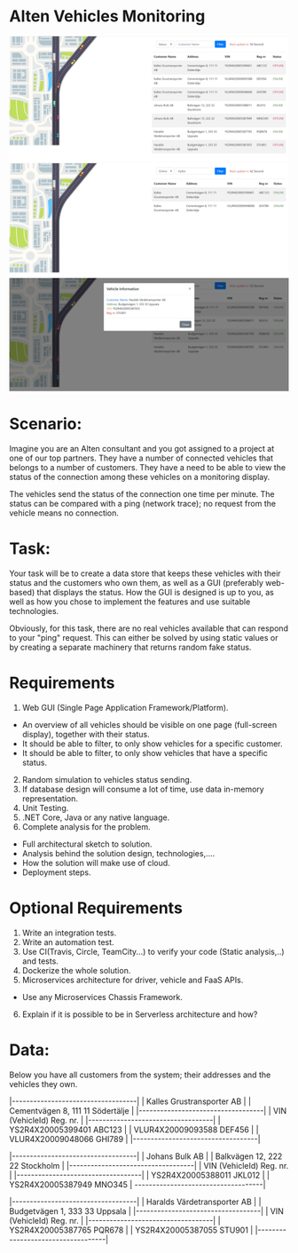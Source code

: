 # Alten Vehicles Monitoring
![](https://github.com/AlirezaTabasi/alten-vehicles-monitoring/blob/master/Image/screenshot-1.jpg)
![](https://github.com/AlirezaTabasi/alten-vehicles-monitoring/blob/master/Image/screenshot-2.jpg)
![](https://github.com/AlirezaTabasi/alten-vehicles-monitoring/blob/master/Image/screenshot-3.jpg)
# Scenario:
Imagine you are an Alten consultant and you got assigned to a project at one of our top partners.
They have a number of connected vehicles that belongs to a number of customers.
They have a need to be able to view the status of the connection among these vehicles on a monitoring display.

The vehicles send the status of the connection one time per minute.
The status can be compared with a ping (network trace); no request from the vehicle means no connection.

# Task:
Your task will be to create a data store that keeps these vehicles with their status and the customers who own them, as well as a GUI (preferably web-based) that displays the status.
How the GUI is designed is up to you, as well as how you chose to implement the features and use suitable technologies.

Obviously, for this task, there are no real vehicles available that can respond to your "ping" request.
This can either be solved by using static values or ​​by creating a separate machinery that returns random fake status.

# Requirements
1. Web GUI (Single Page Application Framework/Platform).
 - An overview of all vehicles should be visible on one page (full-screen display), together with their status.
 - It should be able to filter, to only show vehicles for a specific customer.
 - It should be able to filter, to only show vehicles that have a specific status.
2. Random simulation to vehicles status sending.
3. If database design will consume a lot of time, use data in-memory representation.
4. Unit Testing.
5. .NET Core, Java or any native language.
6. Complete analysis for the problem.
 - Full architectural sketch to solution.
 - Analysis behind the solution design, technologies,....
 - How the solution will make use of cloud.
 - Deployment steps.

# Optional Requirements
1. Write an integration tests.
2. Write an automation test.
3. Use CI(Travis, Circle, TeamCity...) to verify your code (Static analysis,..) and tests.
4. Dockerize the whole solution.
5. Microservices architecture for driver, vehicle and FaaS APIs.
 - Use any Microservices Chassis Framework.
6. Explain if it is possible to be in Serverless architecture and how?

# Data:
Below you have all customers from the system; their addresses and the vehicles they own.

|-----------------------------------|
| Kalles Grustransporter AB         |
| Cementvägen 8, 111 11 Södertälje  |
|-----------------------------------|
| VIN (VehicleId)       Reg. nr.    |
|-----------------------------------|
| YS2R4X20005399401     ABC123      |
| VLUR4X20009093588     DEF456      |
| VLUR4X20009048066     GHI789      |
|-----------------------------------|

|-----------------------------------|
| Johans Bulk AB                    |
| Balkvägen 12, 222 22 Stockholm    |
|-----------------------------------|
| VIN (VehicleId)       Reg. nr.    |
|-----------------------------------|
| YS2R4X20005388011     JKL012      |
| YS2R4X20005387949     MNO345      |
------------------------------------|

|-----------------------------------|
| Haralds Värdetransporter AB       |
| Budgetvägen 1, 333 33 Uppsala     |
|-----------------------------------|
| VIN (VehicleId)       Reg. nr.    |
|-----------------------------------|
| YS2R4X20005387765     PQR678      |
| YS2R4X20005387055     STU901      |
|-----------------------------------|
